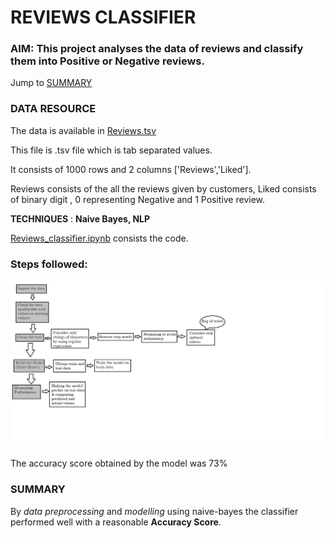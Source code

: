 <h1>REVIEWS CLASSIFIER</h1>

### **AIM:** This project analyses the data of reviews and classify them into Positive or Negative reviews.



Jump to [SUMMARY](#summary)



### DATA RESOURCE

The data is available in [Reviews.tsv](https://github.com/Anusha-raju/Reviews_classifier/blob/main/Reviews.tsv)

This file is .tsv file which is tab separated values. 

It consists of  1000 rows and 2 columns ['Reviews','Liked'].

Reviews consists of the all the reviews given by customers, Liked  consists of binary digit , 0 representing Negative and 1 Positive review.




**TECHNIQUES** : **Naive Bayes, NLP**



[Reviews_classifier.ipynb](https://github.com/Anusha-raju/Reviews_classifier/blob/main/Reviews_classifier.ipynb) consists the code.





### **Steps followed**:

![steps](https://github.com/Anusha-raju/Reviews_classifier/blob/main/steps.jpg)





The accuracy score obtained by the model was 73%





### SUMMARY

By *data preprocessing* and *modelling* using naive-bayes the classifier performed well with a reasonable **Accuracy Score**.





